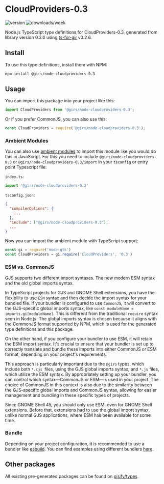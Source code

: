 
# CloudProviders-0.3

![version](https://img.shields.io/npm/v/@girs/node-cloudproviders-0.3)
![downloads/week](https://img.shields.io/npm/dw/@girs/node-cloudproviders-0.3)


Node.js TypeScript type definitions for CloudProviders-0.3, generated from library version 0.3.0 using [ts-for-gir](https://github.com/gjsify/ts-for-gir) v3.2.6.


## Install

To use this type definitions, install them with NPM:
```bash
npm install @girs/node-cloudproviders-0.3
```

## Usage

You can import this package into your project like this:
```ts
import CloudProviders from '@girs/node-cloudproviders-0.3';
```

Or if you prefer CommonJS, you can also use this:
```ts
const CloudProviders = require('@girs/node-cloudproviders-0.3');
```

### Ambient Modules

You can also use [ambient modules](https://github.com/gjsify/ts-for-gir/tree/main/packages/cli#ambient-modules) to import this module like you would do this in JavaScript.
For this you need to include `@girs/node-cloudproviders-0.3` or `@girs/node-cloudproviders-0.3/import` in your `tsconfig` or entry point Typescript file:

`index.ts`:
```ts
import '@girs/node-cloudproviders-0.3'
```

`tsconfig.json`:
```json
{
  "compilerOptions": {
    ...
  },
  "include": ["@girs/node-cloudproviders-0.3"],
  ...
}
```

Now you can import the ambient module with TypeScript support: 

```ts
const gi = require('node-gtk')
const CloudProviders = gi.require('CloudProviders', '0.3')
```



### ESM vs. CommonJS

GJS supports two different import syntaxes. The new modern ESM syntax and the old global imports syntax.

In TypeScript projects for GJS and GNOME Shell extensions, you have the flexibility to use `ESM` syntax and then decide the import syntax for your bundled file. If your bundler is configured to use `CommonJS`, it will convert to the GJS-specific global imports syntax, like `const moduleName = imports.gi[moduleName]`. This is different from the traditional `require` syntax seen in Node.js. The global imports syntax is chosen because it aligns with the CommonJS format supported by NPM, which is used for the generated type definitions and this package.

On the other hand, if you configure your bundler to use ESM, it will retain the ESM import syntax. It's crucial to ensure that your bundler is set up to correctly translate and bundle these imports into either CommonJS or ESM format, depending on your project's requirements.

This approach is particularly important due to the `@girs` types, which include both `*.cjs `files, using the GJS global imports syntax, and `*.js` files, which utilize the ESM syntax. By appropriately setting up your bundler, you can control which syntax—CommonJS or ESM—is used in your project. The choice of CommonJS in this context is also due to the similarity between the GJS-specific global imports and CommonJS syntax, allowing for easier management and bundling in these specific types of projects.

Since GNOME Shell 45, you should only use ESM, even for GNOME Shell extensions. Before that, extensions had to use the global import syntax, unlike normal GJS applications, where ESM has been available for some time.

### Bundle

Depending on your project configuration, it is recommended to use a bundler like [esbuild](https://esbuild.github.io/). You can find examples using different bundlers [here](https://github.com/gjsify/ts-for-gir/tree/main/examples).

## Other packages

All existing pre-generated packages can be found on [gjsify/types](https://github.com/gjsify/types).

